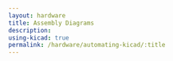```yaml
---
layout: hardware
title: Assembly Diagrams
description:
using-kicad: true
permalink: /hardware/automating-kicad/:title
---
```



